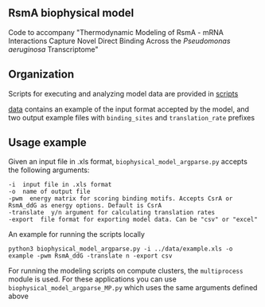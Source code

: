 ## RsmA biophysical model 
Code to accompany "Thermodynamic Modeling of RsmA - mRNA Interactions Capture Novel Direct Binding Across the *Pseudomonas aeruginosa* Transcriptome" 

## Organization 
Scripts for executing and analyzing model data are provided in [scripts](https://github.com/ajlukasiewicz/rsm_biophysical_model/tree/main/scripts) 

[data](https://github.com/ajlukasiewicz/rsm_biophysical_model/tree/main/data) contains an example of the input format accepted by the model, and two output example files with `binding_sites` and `translation_rate` prefixes

## Usage example
Given an input file in .xls format, `biophysical_model_argparse.py` accepts the following arguments:

```
-i  input file in .xls format
-o  name of output file
-pwm  energy matrix for scoring binding motifs. Accepts CsrA or RsmA_ddG as energy options. Default is CsrA
-translate  y/n argument for calculating translation rates
-export  file format for exporting model data. Can be "csv" or "excel"
```
An example for running the scripts locally

`python3 biophysical_model_argparse.py -i ../data/example.xls -o example -pwm RsmA_ddG -translate n -export csv`

For running the modeling scripts on compute clusters, the `multiprocess` module is used. 
For these applications you can use `biophysical_model_argparse_MP.py` which uses the same arguments defined above
